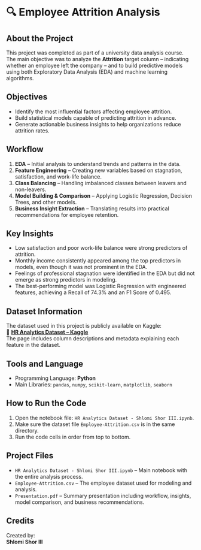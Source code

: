 # 🔍 Employee Attrition Analysis

## About the Project
This project was completed as part of a university data analysis course.  
The main objective was to analyze the **Attrition** target column – indicating whether an employee left the company – and to build predictive models using both Exploratory Data Analysis (EDA) and machine learning algorithms.

## Objectives
- Identify the most influential factors affecting employee attrition.
- Build statistical models capable of predicting attrition in advance.
- Generate actionable business insights to help organizations reduce attrition rates.

## Workflow
1. **EDA** – Initial analysis to understand trends and patterns in the data.
2. **Feature Engineering** – Creating new variables based on stagnation, satisfaction, and work-life balance.
3. **Class Balancing** – Handling imbalanced classes between leavers and non-leavers.
4. **Model Building & Comparison** – Applying Logistic Regression, Decision Trees, and other models.
5. **Business Insight Extraction** – Translating results into practical recommendations for employee retention.

## Key Insights
- Low satisfaction and poor work-life balance were strong predictors of attrition.
- Monthly income consistently appeared among the top predictors in models, even though it was not prominent in the EDA.
- Feelings of professional stagnation were identified in the EDA but did not emerge as strong predictors in modeling.
- The best-performing model was Logistic Regression with engineered features, achieving a Recall of 74.3% and an F1 Score of 0.495.

## Dataset Information
The dataset used in this project is publicly available on Kaggle:  
🔗 **[HR Analytics Dataset – Kaggle](https://www.kaggle.com/datasets/saadharoon27/hr-analytics-dataset)**  
The page includes column descriptions and metadata explaining each feature in the dataset.

## Tools and Language
- Programming Language: **Python**
- Main Libraries: `pandas`, `numpy`, `scikit-learn`, `matplotlib`, `seaborn`

## How to Run the Code
1. Open the notebook file: `HR Analytics Dataset - Shlomi Shor III.ipynb`.
2. Make sure the dataset file `Employee-Attrition.csv` is in the same directory.
3. Run the code cells in order from top to bottom.

## Project Files
- `HR Analytics Dataset - Shlomi Shor III.ipynb` – Main notebook with the entire analysis process.
- `Employee-Attrition.csv` – The employee dataset used for modeling and analysis.
- `Presentation.pdf` – Summary presentation including workflow, insights, model comparison, and business recommendations.

## Credits
Created by:  
**Shlomi Shor III**
